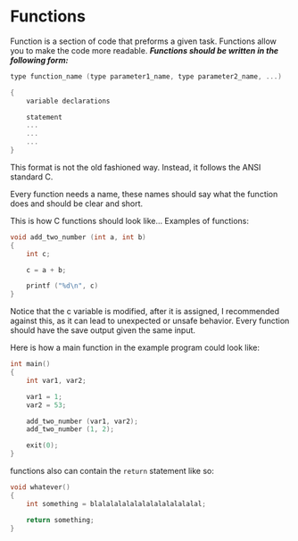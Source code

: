 # Functions

Function is a section of code that preforms a given task. Functions allow you to make the code more readable. _**Functions should be written in the following form:**_

```c
type function_name (type parameter1_name, type parameter2_name, ...)

{
    variable declarations

    statement
    ...
    ...
    ...
}
```

This format is not the old fashioned way. Instead, it follows the ANSI standard C.

Every function needs a name, these names should say what the function does and should be clear and short.

This is how C functions should look like... Examples of functions:

```c
void add_two_number (int a, int b)
{
    int c;

    c = a + b;

    printf ("%d\n", c)
}
```

Notice that the c variable is modified, after it is assigned, I recommended against this, as it can lead to unexpected or unsafe behavior. Every function should have the save output given the same input.

Here is how a main function in the example program could look like:

```c
int main()
{
    int var1, var2;

    var1 = 1;
    var2 = 53;

    add_two_number (var1, var2);
    add_two_number (1, 2);

    exit(0);
}
```

functions also can contain the `return` statement like so:

```c
void whatever()
{
    int something = blalalalalalalalalalalalalal;

    return something;
}
```

